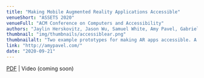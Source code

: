 ```yaml
---
title: "Making Mobile Augmented Reality Applications Accessible"
venueShort: "ASSETS 2020"
venueFull: "ACM Conference on Computers and Accessibility"
authors: "Jaylin Herskovitz, Jason Wu, Samuel White, Amy Pavel, Gabriel Reyes, Anhong Guo, and Jeffrey P. Bigham"
thumbnail: "img/thumbnails/accessiblear.png"
thumbnailalt: "Two example prototypes for making AR apps accessible. A: Foundational Accessibility. Screenshot of a virtual chair with a voice over target around it, a speech bubble shows the app announcing 'Back of chair with blue cushion'. B: Scanning. Screenshot of AR grid overlaid on a coffee table. Speech bubbles show the app announcing 'Found a new horizontal surface' and 'Scanned 2 surfaces totaling 2.3 square meters'."
link: "http://amypavel.com/"
date: "2020-09-21"
---
```


[PDF][1] | Video (coming soon)

[1]: papers/accessiblear.pdf